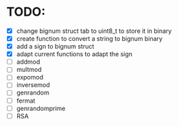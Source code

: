 # TODO:

- [x] change bignum struct tab to uint8_t to store it in binary
- [x] create function to convert a string to bignum binary
- [x] add a sign to bignum struct
- [x] adapt current functions to adapt the sign
- [ ] addmod
- [ ] multmod
- [ ] expomod
- [ ] inversemod
- [ ] genrandom
- [ ] fermat
- [ ] genrandomprime
- [ ] RSA
